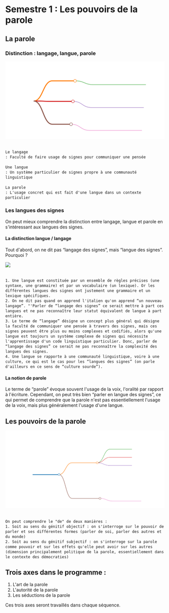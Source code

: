 # Semestre 1 : Les pouvoirs de la parole

## La parole

### Distinction : langage, langue, parole

![](https://raw.githubusercontent.com/eyssette/mindmap/main/Langage-Langue-Parole.svg)

```admonish abstract collapsible=true title="Afficher le texte de cette carte mentale"

Le langage
: Faculté de faire usage de signes pour communiquer une pensée

Une langue
: Un système particulier de signes propre à une communauté linguistique

La parole
: L'usage concret qui est fait d'une langue dans un contexte particulier

```

### Les langues des signes

On peut mieux comprendre la distinction entre langage, langue et parole en s'intéressant aux langues des signes.

#### La distinction langue / langage

Tout d'abord, on ne dit pas “langage des signes”, mais “langue des signes”. Pourquoi ?

[![](https://eyssette.github.io/mindmap/Langue-des-signes-et-non-pas-langage-des-signes.svg)](https://eyssette.github.io/mindmap/Langue-des-signes-et-non-pas-langage-des-signes.html)


```admonish abstract collapsible=true title="Afficher le texte de cette carte mentale"

1. Une langue est constituée par un ensemble de règles précises (une syntaxe, une grammaire) et par un vocabulaire (un lexique). Or les différentes langues des signes ont justement une grammaire et un lexique spécifiques.
2. On ne dit pas quand on apprend l'italien qu'on apprend “un nouveau langage”. "'Parler de “langage des signes” ce serait mettre à part ces langues et ne pas reconnaître leur statut équivalent de langue à part entière.
3. Le terme de “langage” désigne un concept plus général qui désigne la faculté de communiquer une pensée à travers des signes, mais ces signes peuvent être plus ou moins complexes et codifiés, alors qu'une langue est toujours un système complexe de signes qui nécessite l'apprentissage d'un code linguistique particulier. Donc, parler de “langage des signes” ce serait ne pas reconnaître la complexité des langues des signes.
4. Une langue se rapporte à une communauté linguistique, voire à une culture, ce qui est le cas pour les “langues des signes” (on parle d'ailleurs en ce sens de “culture sourde”).

```

#### La notion de parole

Le terme de “parole” évoque souvent l'usage de la voix, l'oralité par rapport à l'écriture. Cependant, on peut très bien “parler en langue des signes”, ce qui permet de comprendre que la parole n'est pas essentiellement l'usage de la voix, mais plus généralement l'usage d'une langue.


## Les pouvoirs de la parole

![](https://raw.githubusercontent.com/eyssette/mindmap/main/Les-pouvoirs-de-la-parole.svg)

```admonish abstract collapsible=true title="Afficher le texte de cette carte mentale"

On peut comprendre le "de" de deux manières : 
1. Soit au sens du génitif objectif : on s'interroge sur le pouvoir de parler et ses différentes formes (parler de soi, parler des autres et du monde)
2. Soit au sens du génitif subjectif : on s'interroge sur la parole comme pouvoir et sur les effets qu'elle peut avoir sur les autres (dimension principalement politique de la parole, essentiellement dans le contexte des démocraties)

```

## Trois axes dans le programme :
1. L'art de la parole
2. L'autorité de la parole
3. Les séductions de la parole

Ces trois axes seront travaillés dans chaque séquence.


<script>subPages()</script>